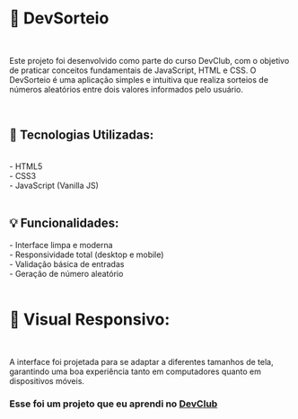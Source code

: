 <h1>🎲 DevSorteio</h1>
<br>
<p>
  Este projeto foi desenvolvido como parte do curso DevClub, com o objetivo de praticar conceitos fundamentais de JavaScript, HTML e CSS. O DevSorteio é uma aplicação simples e intuitiva que realiza sorteios de números aleatórios entre dois valores informados pelo usuário.
</p>
<br>
<h2>🔧 Tecnologias Utilizadas:</h2>
<br>
- HTML5
<br>
- CSS3
<br>
- JavaScript (Vanilla JS)
<br>
<br>
<h2>💡 Funcionalidades:</h2>
- Interface limpa e moderna
<br>
- Responsividade total (desktop e mobile)
<br>
- Validação básica de entradas
<br>
- Geração de número aleatório
<br>
<br>
<h1>📱 Visual Responsivo:</h1>
<br>
<p>A interface foi projetada para se adaptar a diferentes tamanhos de tela, garantindo uma boa experiência tanto em computadores quanto em dispositivos móveis.</p>

<h3>Esse foi um projeto que eu aprendi no <a href="https://rodolfomori.com.br/devclub">DevClub</a></h3>

